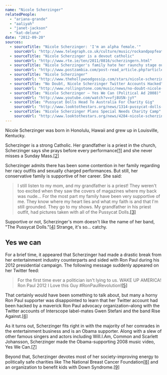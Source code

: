 ```yaml
---
name: "Nicole Scherzinger"
relatedPeople:
  - "ariana-grande"
  - "aaliyah"
  - "janet-jackson"
  - "kat-deluna"
date: "2012-09-20"
sources:
  - sourceTitle: "Nicole Scherzinger: 'I'm an alpha female.'"
    sourceUrl: "http://www.telegraph.co.uk/culture/music/rockandpopfeatures/8681426/Nicole-Scherzinger-Im-an-alpha-female.html"
  - sourceTitle: "Nicole Scherzinger is a devout catholic"
    sourceUrl: "http://www.rte.ie/ten/2011/0816/scherzingern.html"
  - sourceTitle: "Nicole Scherzinger's family hate her raunchy stage outfits"
    sourceUrl: "http://www.postzambia.com/post-read_article.php?articleId=16501"
  - sourceTitle: "Nicole Scherzinger"
    sourceUrl: "http://www.thehollywoodgossip.com/stars/nicole-scherzinger.html"
  - sourceTitle: "No Doubt, Nicole Scherzinger Twitter Accounts Hacked"
    sourceUrl: "http://www.rollingstone.com/music/news/no-doubt-nicole-scherzinger-twitter-accounts-hacked-20120111"
  - sourceTitle: "Nicole Scherzinger – Yes We Can (Political Ad 2008)"
    sourceUrl: "http://www.youtube.com/watch?v=vfj8USN-jyY"
  - sourceTitle: "Pussycat Dolls Head To Australia For Charity Gig"
    sourceUrl: "http://www.looktothestars.org/news/1314-pussycat-dolls-head-to-australia-for-charity-gig"
  - sourceTitle: "Nicole Scherzinger Plans Special Needs Charity Camp"
    sourceUrl: "http://www.looktothestars.org/news/4284-nicole-scherzinger-plans-special-needs-charity-camp"
---
```


Nicole Scherzinger was born in Honolulu, Hawaii and grew up in Louisville, Kentucky.

Scherzinger is a strong Catholic. Her grandfather is a priest in the church, Scherzinger says she prays before every performance<a class="source-citation" href="#http://www.telegraph.co.uk/culture/music/rockandpopfeatures/8681426/Nicole-Scherzinger-Im-an-alpha-female.html" title="Nicole Scherzinger: &apos;I&apos;m an alpha female.&apos;">[1]</a> and she never misses a Sunday Mass.<a class="source-citation" href="#http://www.rte.ie/ten/2011/0816/scherzingern.html" title="Nicole Scherzinger is a devout catholic">[2]</a>

Scherzinger admits there has been some contention in her family regarding her racy outfits and sexually charged performances. But still, her conservative family is supportive of her career. She said:

>I still listen to my mom, and my grandfather is a priest! They weren't too excited when they saw the covers of magazines where my back was nude… For the most part my family have been very supportive of me. They know where my heart lies and what my faith is and that I'm still grounded. They go to my shows. My grandfather in his priest outfit, had pictures taken with all of the Pussycat Dolls.<a class="source-citation" href="#http://www.postzambia.com/post-read_article.php?articleId=16501" title="Nicole Scherzinger&apos;s family hate her raunchy stage outfits">[3]</a>

Supportive or not, Scherzinger's mom doesn't like the name of her band, "The Pussycat Dolls."<a class="source-citation" href="#http://www.rte.ie/ten/2011/0816/scherzingern.html" title="Nicole Scherzinger is a devout catholic">[4]</a> Strange, it's so… catchy.


## Yes we can

For a brief time, it appeared that Scherzinger had made a drastic break from her entertainment industry counterparts and sided with Ron Paul during his 2012 presidential campaign. The following message suddenly appeared on her Twitter feed:

>For the first time ever a politician isn't lying to us. WAKE UP AMERICA! Ron Paul 2012 I Love this Guy #RonPaulRevolution!<a class="source-citation" href="#http://www.thehollywoodgossip.com/stars/nicole-scherzinger.html" title="Nicole Scherzinger">[5]</a>

That certainly would have been something to talk about, but many a horny Ron Paul supporter was disappointed to learn that her Twitter account had been hacked by a maverick Ron Paul advocacy organization–along with the Twitter accounts of Interscope label-mates Gwen Stefani and the band Rise Against.<a class="source-citation" href="#http://www.rollingstone.com/music/news/no-doubt-nicole-scherzinger-twitter-accounts-hacked-20120111" title="No Doubt, Nicole Scherzinger Twitter Accounts Hacked">[6]</a>

As it turns out, Scherzinger fits right in with the majority of her comrades in the entertainment business and is an Obama supporter. Along with a slew of other famous singers and actors including Will.I.Am, Common and Scarlett Johansson, Scherzinger made the Obama-supporting 2008 music video, Yes We Can.<a class="source-citation" href="#http://www.youtube.com/watch?v=vfj8USN-jyY" title="Nicole Scherzinger – Yes We Can (Political Ad 2008)">[7]</a>

Beyond that, Scherzinger devotes most of her society-improving energy to politically safe charities like The National Breast Cancer Foundation<a class="source-citation" href="#http://www.looktothestars.org/news/1314-pussycat-dolls-head-to-australia-for-charity-gig" title="Pussycat Dolls Head To Australia For Charity Gig">[8]</a> and an organization to benefit kids with Down Syndrome.<a class="source-citation" href="#http://www.looktothestars.org/news/4284-nicole-scherzinger-plans-special-needs-charity-camp" title="Nicole Scherzinger Plans Special Needs Charity Camp">[9]</a>